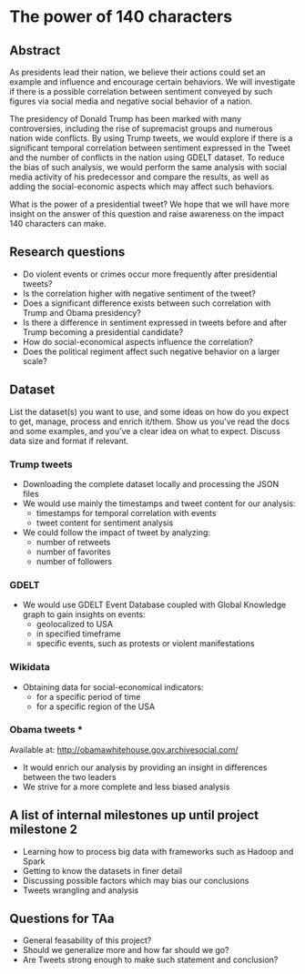 # The power of 140 characters


## Abstract
As presidents lead their nation, we believe their actions could set an example and influence and encourage certain behaviors. We will investigate if there is a possible correlation between sentiment conveyed by such figures via social media and negative social behavior of a nation.

The presidency of Donald Trump has been marked with many controversies, including the rise of supremacist groups and numerous nation wide conflicts. By using Trump tweets, we would explore if there is a significant temporal correlation between sentiment expressed in the Tweet and the number of conflicts in the nation using GDELT dataset. To reduce the bias of such analysis, we would perform the same analysis with social media activity of his predecessor and compare the results, as well as adding the social-economic aspects which may affect such behaviors.

What is the power of a presidential tweet? We hope that we will have more insight on the answer of this question and raise awareness on the impact 140 characters can make.

## Research questions
* Do violent events or crimes occur more frequently after presidential tweets?
* Is the correlation higher with negative sentiment of the tweet?
* Does a significant difference exists between such correlation with Trump and Obama presidency?
* Is there a difference in sentiment expressed in tweets before and after Trump becoming a presidential candidate?
* How do social-economical aspects influence the correlation?
* Does the political regiment affect such negative behavior on a larger scale?

## Dataset
List the dataset(s) you want to use, and some ideas on how do you expect to get, manage, process and enrich it/them. Show us you've read the docs and some examples, and you've a clear idea on what to expect. Discuss data size and format if relevant.

### Trump tweets
* Downloading the complete dataset locally and processing the JSON files
* We would use mainly the timestamps and tweet content for our analysis:
  * timestamps for temporal correlation with events
  * tweet content for sentiment analysis
* We could follow the impact of tweet by analyzing:
  * number of retweets
  * number of favorites
  * number of followers
### GDELT
* We would use GDELT Event Database coupled with Global Knowledge graph to gain insights on events:
  * geolocalized to USA
  * in specified timeframe
  * specific events, such as protests or violent manifestations
### Wikidata
* Obtaining data for social-economical indicators:
  * for a specific period of time
  * for a specific region of the USA

### Obama tweets *
Available at: http://obamawhitehouse.gov.archivesocial.com/

* It would enrich our analysis by providing an insight in differences between the two leaders
* We strive for a more complete and less biased analysis


## A list of internal milestones up until project milestone 2
* Learning how to process big data with frameworks such as Hadoop and Spark
* Getting to know the datasets in finer detail
* Discussing possible factors which may bias our conclusions
* Tweets wrangling and analysis

## Questions for TAa
- General feasability of this project?
- Should we generalize more and how far should we go?
- Are Tweets strong enough to make such statement and conclusion?
